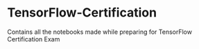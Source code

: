 # TensorFlow-Certification
Contains all the notebooks made while preparing for TensorFlow Certification Exam
